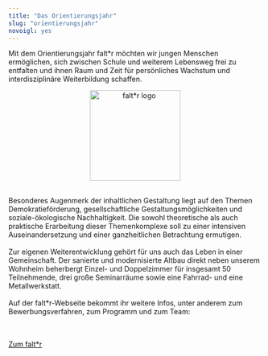 ```yaml
---
title: "Das Orientierungsjahr"
slug: "orientierungsjahr"
novoigl: yes
---
```


<p style="text-aign:justify">
Mit dem Orientierungsjahr falt*r möchten wir jungen Menschen ermöglichen, sich zwischen Schule und weiterem Lebensweg
frei zu entfalten und ihnen Raum und Zeit für persönliches Wachstum und interdisziplinäre Weiterbildung schaffen.

<center>
<img class="image" src="/img/logo-faltr.png" alt="falt*r logo" width="180"/>
</center>
<br>

Besonderes Augenmerk der inhaltlichen Gestaltung liegt auf den Themen Demokratieförderung, gesellschaftliche
Gestaltungsmöglichkeiten und soziale-ökologische Nachhaltigkeit.
Die sowohl theoretische als auch praktische Erarbeitung dieser Themenkomplexe soll zu einer intensiven
Auseinandersetzung und einer ganzheitlichen Betrachtung ermutigen.
<br><br>
Zur eigenen Weiterentwicklung gehört für uns auch das Leben in einer Gemeinschaft.
Der sanierte und modernisierte Altbau direkt neben unserem Wohnheim beherbergt Einzel- und Doppelzimmer für insgesamt
50 Teilnehmende, drei große Seminarräume sowie eine Fahrrad- und eine Metallwerkstatt.
<br><br>
Auf der falt*r-Webseite bekommt ihr weitere Infos, unter anderem zum Bewerbungsverfahren, zum Programm
und zum Team:

<br><br>
   <a href="https://faltr.de/" class="field button is-radiusless is-fullwidth is-link">
        <span class="icon">
            <i class="icon-right-big"></i>
        </span>
        <span>Zum falt*r</span>
   </a>
</p>
